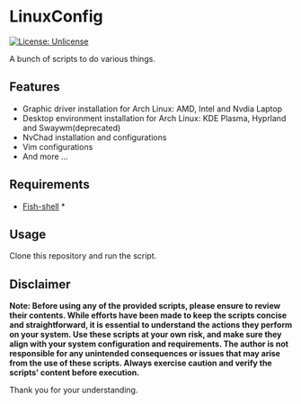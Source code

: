 # LinuxConfig

[![License: Unlicense](https://img.shields.io/badge/license-Unlicense-blue.svg)](http://unlicense.org/)

A bunch of scripts to do various things.

## Features

- Graphic driver installation for Arch Linux: AMD, Intel and Nvdia Laptop
- Desktop environment installation for Arch Linux: KDE Plasma, Hyprland and Swaywm(deprecated)
- NvChad installation and configurations
- Vim configurations
- And more ...

## Requirements

- [Fish-shell](https://github.com/fish-shell/fish-shell) \*

## Usage

Clone this repository and run the script.

## Disclaimer

**Note: Before using any of the provided scripts, please ensure to review their contents. While efforts have been made to keep the scripts concise and straightforward, it is essential to understand the actions they perform on your system. Use these scripts at your own risk, and make sure they align with your system configuration and requirements. The author is not responsible for any unintended consequences or issues that may arise from the use of these scripts. Always exercise caution and verify the scripts' content before execution.**

Thank you for your understanding.
